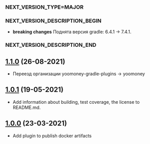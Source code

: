 ### NEXT_VERSION_TYPE=MAJOR
### NEXT_VERSION_DESCRIPTION_BEGIN
* **breaking changes** Поднята версия gradle: 6.4.1 -> 7.4.1.
### NEXT_VERSION_DESCRIPTION_END
## [1.1.0](https://github.com/yoomoney/docker-artifact-publish-plugin/pull/3) (26-08-2021)

* Переезд организации yoomoney-gradle-plugins -> yoomoney

## [1.0.1](https://github.com/yoomoney/docker-artifact-publish-plugin/pull/2) (19-05-2021)

* Add information about building, test coverage, the license to README.md.

## [1.0.0](https://github.com/yoomoney/docker-artifact-publish-plugin/pull/1) (23-03-2021)

* Add plugin to publish docker artifacts